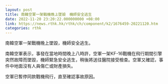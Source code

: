 ```yaml
---
layout: post
title: 南韓空軍一架戰機晚上墜毀　機師安全逃生
date: 2022-11-20 23:20:22.000000000 +08:00
link: https://news.rthk.hk/rthk/ch/component/k2/1676459-20221120.htm
categories: rthk
---
```


南韓空軍一架戰機晚上墜毀，機師安全逃生。

南韓空軍表示，事發在當地時間晚上八時許，空軍一架KF-16戰機在飛行期間引擎突然故障而墜毀，機師緊急安全逃生，稍後將送往醫院接受檢查。空軍又確認，事件中地面沒有人員傷亡或財產損失。

空軍已暫停同款戰機飛行，直至確認事故原因。
